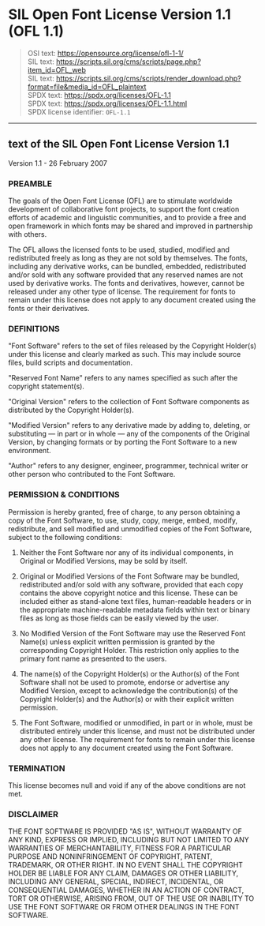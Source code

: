 <!--
SPDX-FileContributor: author: Nicolas Spalinger | email:nicolas.spalinger@sil.org | github:n7s
SPDX-FileContributor: author: Victor Gaultney | https://gaultney.org/jvgtype/
SPDX-FileContributor: formatter: gabldotink | email:gabl@gabl.ink | github:gabldotink
SPDX-FileCopyrightText: © 2007 SIL International, all rights reserved.
SPDX-FileName: ./licenses/OFL-1.1.md
SPDX-FileType: DOCUMENTATION
SPDX-FileType: TEXT
SPDX-FileType: SOURCE
SPDX-LicenseConcluded: NONE
SPDX-License-Identifier: NONE
-->

# SIL Open Font License Version 1.1 (OFL 1.1)

> OSI text: <https://opensource.org/license/ofl-1-1/>  
> SIL text: <https://scripts.sil.org/cms/scripts/page.php?item_id=OFL_web>  
> SIL text: <https://scripts.sil.org/cms/scripts/render_download.php?format=file&media_id=OFL_plaintext>  
> SPDX text: <https://spdx.org/licenses/OFL-1.1>  
> SPDX text: <https://spdx.org/licenses/OFL-1.1.html>  
> SPDX license identifier: `OFL-1.1`

---

## text of the SIL Open Font License Version 1.1

Version 1.1 - 26 February 2007

<div id="1">

### PREAMBLE

The goals of the Open Font License (OFL) are to stimulate worldwide development of collaborative font projects, to support the font creation efforts of academic and linguistic communities, and to provide a free and open framework in which fonts may be shared and improved in partnership with others.

The OFL allows the licensed fonts to be used, studied, modified and redistributed freely as long as they are not sold by themselves. The fonts, including any derivative works, can be bundled, embedded, redistributed and/or sold with any software provided that any reserved names are not used by derivative works. The fonts and derivatives, however, cannot be released under any other type of license. The requirement for fonts to remain under this license does not apply to any document created using the fonts or their derivatives.

</div>

<div id="2">

### DEFINITIONS

"Font Software" refers to the set of files released by the Copyright Holder(s) under this license and clearly marked as such. This may include source files, build scripts and documentation.

"Reserved Font Name" refers to any names specified as such after the copyright statement(s).

"Original Version" refers to the collection of Font Software components as distributed by the Copyright Holder(s).

"Modified Version" refers to any derivative made by adding to, deleting, or substituting — in part or in whole — any of the components of the Original Version, by changing formats or by porting the Font Software to a new environment.

"Author" refers to any designer, engineer, programmer, technical writer or other person who contributed to the Font Software.

</div>

<div id="3">

### PERMISSION & CONDITIONS

Permission is hereby granted, free of charge, to any person obtaining a copy of the Font Software, to use, study, copy, merge, embed, modify, redistribute, and sell modified and unmodified copies of the Font Software, subject to the following conditions:

<ol type="1">

<li id="3(1)">

  Neither the Font Software nor any of its individual components, in Original or Modified Versions, may be sold by itself.

</li>

<li id="3(2)">

  Original or Modified Versions of the Font Software may be bundled, redistributed and/or sold with any software, provided that each copy contains the above copyright notice and this license. These can be included either as stand-alone text files, human-readable headers or in the appropriate machine-readable metadata fields within text or binary files as long as those fields can be easily viewed by the user.

</li>

<li id="3(3)">

  No Modified Version of the Font Software may use the Reserved Font Name(s) unless explicit written permission is granted by the   corresponding Copyright Holder. This restriction only applies to the primary font name as presented to the users.

</li>

<li id="3(4)">

  The name(s) of the Copyright Holder(s) or the Author(s) of the Font Software shall not be used to promote, endorse or advertise any Modified Version, except to acknowledge the contribution(s) of the Copyright Holder(s) and the Author(s) or with their explicit written permission.

</li>

<li id="3(5)">

  The Font Software, modified or unmodified, in part or in whole, must be distributed entirely under this license, and must not be distributed under any other license. The requirement for fonts to remain under this license does not apply to any document created using the Font Software.

</li>

</ol>

</div>

<div id="4">

### TERMINATION

This license becomes null and void if any of the above conditions are not met.

</div>

<div id="5">

### DISCLAIMER

THE FONT SOFTWARE IS PROVIDED "AS IS", WITHOUT WARRANTY OF ANY KIND, EXPRESS OR IMPLIED, INCLUDING BUT NOT LIMITED TO ANY WARRANTIES OF MERCHANTABILITY, FITNESS FOR A PARTICULAR PURPOSE AND NONINFRINGEMENT OF COPYRIGHT, PATENT, TRADEMARK, OR OTHER RIGHT. IN NO EVENT SHALL THE COPYRIGHT HOLDER BE LIABLE FOR ANY CLAIM, DAMAGES OR OTHER LIABILITY, INCLUDING ANY GENERAL, SPECIAL, INDIRECT, INCIDENTAL, OR CONSEQUENTIAL DAMAGES, WHETHER IN AN ACTION OF CONTRACT, TORT OR OTHERWISE, ARISING FROM, OUT OF THE USE OR INABILITY TO USE THE FONT SOFTWARE OR FROM OTHER DEALINGS IN THE FONT SOFTWARE.

</div>
